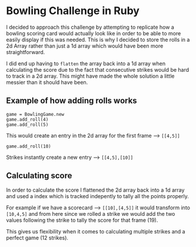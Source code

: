 Bowling Challenge in Ruby
=================

I decided to approach this challenge by attempting to replicate how a bowling scoring card would actually look like in order to be able to more easily display if this was needed. This is why I decided to store the rolls in a 2d Array rather than just a 1d array which would have been more straightforward. 

I did end up having to `flatten` the array back into a 1d array when calculating the score due to the fact that consecutive strikes would be hard to track in a 2d array. This might have made the whole solution a little messier than it should have been.

## Example of how adding rolls works

```
game = BowlingGame.new
game.add_roll(4)
game.add_roll(5) 
```
This would create an entry in the 2d array for the first frame --> `[[4,5]]`
```
game.add_roll(10) 
```
Strikes instantly create a new entry --> `[[4,5],[10]]`

## Calculating score

In order to calculate the score I flattened the 2d array back into a 1d array and used a index which is tracked indepently to tally all the points properly.

For example if we have a scorecard --> `[[10],[4,5]]` it would transform into `[10,4,5]` and from here since we rolled a strike we would add the two values following the strike to tally the score for that frame (19).

This gives us flexibility when it comes to calculating multiple strikes and a perfect game (12 strikes).
